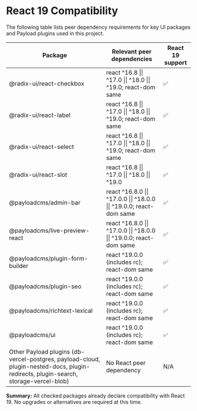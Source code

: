 # React 19 Compatibility

The following table lists peer dependency requirements for key UI packages and Payload plugins used in this project.

| Package | Relevant peer dependencies | React 19 support |
| --- | --- | --- |
| @radix-ui/react-checkbox | react ^16.8 \\|\| ^17.0 \\|\| ^18.0 \\|\| ^19.0; react-dom same | ✅ |
| @radix-ui/react-label | react ^16.8 \\|\| ^17.0 \\|\| ^18.0 \\|\| ^19.0; react-dom same | ✅ |
| @radix-ui/react-select | react ^16.8 \\|\| ^17.0 \\|\| ^18.0 \\|\| ^19.0; react-dom same | ✅ |
| @radix-ui/react-slot | react ^16.8 \\|\| ^17.0 \\|\| ^18.0 \\|\| ^19.0 | ✅ |
| @payloadcms/admin-bar | react ^16.8.0 \\|\| ^17.0.0 \\|\| ^18.0.0 \\|\| ^19.0.0; react-dom same | ✅ |
| @payloadcms/live-preview-react | react ^16.8.0 \\|\| ^17.0.0 \\|\| ^18.0.0 \\|\| ^19.0.0; react-dom same | ✅ |
| @payloadcms/plugin-form-builder | react ^19.0.0 (includes rc); react-dom same | ✅ |
| @payloadcms/plugin-seo | react ^19.0.0 (includes rc); react-dom same | ✅ |
| @payloadcms/richtext-lexical | react ^19.0.0 (includes rc); react-dom same | ✅ |
| @payloadcms/ui | react ^19.0.0 (includes rc); react-dom same | ✅ |
| Other Payload plugins (db-vercel-postgres, payload-cloud, plugin-nested-docs, plugin-redirects, plugin-search, storage-vercel-blob) | No React peer dependency | N/A |

**Summary:** All checked packages already declare compatibility with React 19. No upgrades or alternatives are required at this time.
